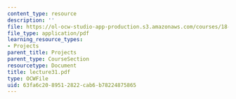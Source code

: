 ```yaml
---
content_type: resource
description: ''
file: https://ol-ocw-studio-app-production.s3.amazonaws.com/courses/18-704-seminar-in-algebra-and-number-theory-rational-points-on-elliptic-curves-fall-2004/63fa6c2089512822cab6b78224875865_lecture31.pdf
file_type: application/pdf
learning_resource_types:
- Projects
parent_title: Projects
parent_type: CourseSection
resourcetype: Document
title: lecture31.pdf
type: OCWFile
uid: 63fa6c20-8951-2822-cab6-b78224875865
---
```

